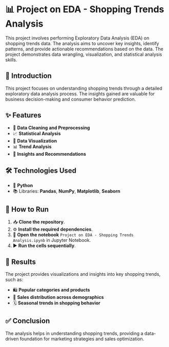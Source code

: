 # 📊 Project on EDA - Shopping Trends Analysis

This project involves performing Exploratory Data Analysis (EDA) on shopping trends data. 
The analysis aims to uncover key insights, identify patterns, and provide actionable recommendations based on the data. 
The project demonstrates data wrangling, visualization, and statistical analysis skills.

## 🌟 Introduction
This project focuses on understanding shopping trends through a detailed exploratory data analysis process. 
The insights gained are valuable for business decision-making and consumer behavior prediction.

## ✨ Features
- 🧹 **Data Cleaning and Preprocessing**
- 📈 **Statistical Analysis**
- 🎨 **Data Visualization**
- 📊 **Trend Analysis**
- 🧠 **Insights and Recommendations**

## 🛠️ Technologies Used
- 🐍 **Python**
- 📚 Libraries: **Pandas**, **NumPy**, **Matplotlib**, **Seaborn**

## 🚀 How to Run
1. 📥 **Clone the repository**.
2. ⚙️ **Install the required dependencies**.
3. 📓 **Open the notebook** `Project on EDA - Shopping Trends Analysis.ipynb` in Jupyter Notebook.
4. ▶️ **Run the cells sequentially**.

## 📌 Results
The project provides visualizations and insights into key shopping trends, such as:
- 🛍️ **Popular categories and products**
- 👥 **Sales distribution across demographics**
- 🗓️ **Seasonal trends in shopping behavior**

## ✅ Conclusion
The analysis helps in understanding shopping trends, providing a data-driven foundation for marketing strategies and sales optimization.

